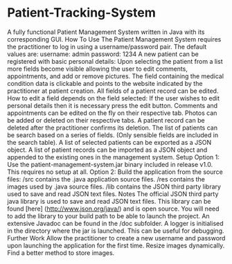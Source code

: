 # Patient-Tracking-System
 A fully functional Patient Management System written in Java with its corresponding GUI.  How To Use The Patient Management System requires the practitioner to log in using a username/password pair. The default values are: username: admin password: 1234 A new patient can be registered with basic personal details: Upon selecting the patient from a list more fields become visible allowing the user to edit comments, appointments, and add or remove pictures. The field containing the medical condition data is clickable and points to the website indicated by the practitioner at patient creation. All fields of a patient record can be edited. How to edit a field depends on the field selected: If the user wishes to edit personal details then it is necessary press the edit button. Comments and appointments can be edited on the fly on their respective tab. Photos can be added or deleted on their respective tabs. A patient record can be deleted after the practitioner confirms its deletion. The list of patients can be search based on a series of fields. (Only sensible fields are included in the search table). A list of selected patients can be exported as a JSON object. A list of patient records can be imported as a JSON object and appended to the existing ones in the management system. Setup Option 1: Use the patient-management-system.jar binary included in release v1.0. This requires no setup at all. Option 2: Build the application from the source files: /src contains the .java application source files. /res contains the images used by .java source files. /lib contains the JSON third party library used to save and read JSON text files. Notes The official JSON third party java library is used to save and read JSON text files. This library can be found [here] (http://www.json.org/java/) and is open source. You will need to add the library to your build path to be able to launch the project. An extensive Javadoc can be found in the /doc subfolder. A logger is initialised in the directory where the jar is launched. This can be useful for debugging. Further Work Allow the practitioner to create a new username and password upon launching the application for the first time. Resize images dynamically. Find a better method to store images.
